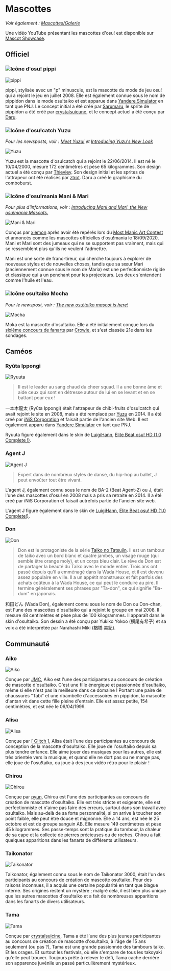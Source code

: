 # Mascottes

*Voir également : [Mascottes/Galerie](/wiki/Mascots/Gallery)*

Une vidéo YouTube présentant les mascottes d'osu! est disponible sur [Mascot Showcase](https://youtu.be/mJF2cAs_MrI).

## Officiel

### ![Icône d'osu!](/wiki/shared/mode/osu.png) pippi

![pippi](img/pippi.png "pippi")

pippi, stylisée avec un "p" minuscule, est la mascotte du mode de jeu osu! qui a rejoint le jeu en juillet 2008. Elle est également connue sous le nom de pippidon dans le mode osu!taiko et est apparue dans [Yandere Simulator](https://yanderesimulator.com) en tant que PNJ. Le concept initial a été créé par [Sarumaru](https://osu.ppy.sh/users/9427), le sprite de pippidon a été créé par [crystalsuicune](https://osu.ppy.sh/users/9974), et le concept actuel a été conçu par [Daru](https://osu.ppy.sh/users/32480).

### ![Icône d'osu!catch](/wiki/shared/mode/catch.png) Yuzu

*Pour les newsposts, voir : [Meet Yuzu!](https://osu.ppy.sh/home/news/2014-06-21-meet-yuzu) et [Introducing Yuzu's New Look](https://osu.ppy.sh/home/news/2019-01-09-introducing-yuzu)*

![Yuzu](img/Yuzu.png "Yuzu")

Yuzu est la mascotte d'osu!catch qui a rejoint le 22/06/2014. Il est né le 10/04/2000, mesure 172 centimètres et pèse 65 kilogrammes. Son design actuel a été conçu par [Thievley](https://osu.ppy.sh/users/4717672). Son design initial et les sprites de l'attrapeur ont été réalisés par [ztrot](https://osu.ppy.sh/users/6347). Daru a créé le graphisme du comboburst.

### ![Icône d'osu!mania](/wiki/shared/mode/mania.png) Mani & Mari

*Pour plus d'informations, voir : [Introducing Mani and Mari, the New osu!mania Mascots.](https://osu.ppy.sh/home/news/2020-09-17-introducing-mani-mari-osumania)*

![Mani & Mari](https://assets.ppy.sh/media/mari-mani/wiki-key-condensed.png "Mani & Mari")

Conçus par [xiemon](https://osu.ppy.sh/users/5203667) après avoir été repérés lors du [Most Manic Art Contest](https://osu.ppy.sh/community/contests/80) et annoncés comme les mascottes officielles d'osu!mania le 18/09/2020, Mani et Mari sont des jumeaux qui ne se supportent pas vraiment, mais qui se ressemblent plus qu'ils ne veulent l'admettre.

Mani est une sorte de franc-tireur, qui cherche toujours à explorer de nouveaux styles et de nouvelles choses, tandis que sa sœur Mari (anciennement connue sous le nom de Maria) est une perfectionniste rigide et classique qui a un penchant pour les projecteurs. Les deux s'entendent comme l'huile et l'eau.

### ![Icône osu!taiko](/wiki/shared/mode/taiko.png) Mocha

*Pour le newspost, voir : [The new osu!taiko mascot is here!](https://osu.ppy.sh/home/news/2017-05-25-the-new-osutaiko-mascot-is-here)*

![Mocha](img/Mocha.png "Mocha")

Moka est la mascotte d'osu!taiko. Elle a été initialement conçue lors du [sixième concours de fanarts](https://osu.ppy.sh/community/contests/2) par [Crowie](https://osu.ppy.sh/users/6894067), et s'est classée 21e dans les sondages.

## Caméos

### Ryūta Ippongi

![Ryuuta](img/Ryuuta.png "Ryuuta")

> Il est le leader au sang chaud du cheer squad. Il a une bonne âme et aide ceux qui sont en détresse autour de lui en se levant et en se battant pour eux !

一本木龍太 (Ryūta Ippongi) était l'attrapeur de chibi-fruits d'osu!catch qui avait rejoint le site en 2008, mais a été remplacé par [Yuzu](#yuzu) en 2014. Il a été créé par [iNiS Corporation](https://fr.wikipedia.org/wiki/INiS) et faisait partie de l'ancien site Web. Il est également apparu dans [Yandere Simulator](https://yanderesimulator.com) en tant que PNJ.

Ryuuta figure également dans le skin de [LuigiHann](https://osu.ppy.sh/users/1079), [Elite Beat osu! HD (1.0 Complete !)](https://osu.ppy.sh/community/forums/topics/190357).

### Agent J

![Agent J](img/Agent_J.png "Agent J")

> Expert dans de nombreux styles de danse, du hip-hop au ballet, J peut envoûter tout être vivant.

L'agent J, également connu sous le nom de BA-2 (Beat Agent-2) ou J, était l'une des mascottes d'osu! en 2008 mais a pris sa retraite en 2014. Il a été créé par iNiS Corporation et faisait autrefois partie de l'ancien site web.

L'agent J figure également dans le skin de [LuigiHann](https://osu.ppy.sh/users/1079), [Elite Beat osu! HD (1.0 Complete!)](https://osu.ppy.sh/community/forums/topics/190357).

### Don

![Don](img/Don.png "Don")

> Don est le protagoniste de la série [Taiko no Tatsujin](https://fr.wikipedia.org/wiki/Taiko_no_Tatsujin). Il est un tambour de taiko avec un bord blanc et quatre jambes, un visage rouge (qui semble être orange moly), et un corps bleu clair. Le rêve de Don est de partager la beauté du Taiko avec le monde entier. Trois ans ont passé depuis qu'il a emménagé dans la Wada House, et il est devenu assez populaire en ville. Il a un appétit monstrueux et fait parfois des achats coûteux à la Wada House, ce qui peut le conduire au pire. Il termine généralement ses phrases par "Ta-don", ce qui signifie "Ba-dum" en japonais.

和田どん (Wada Don), également connu sous le nom de Don ou Don-chan, est l'une des mascottes d'osu!taiko qui a rejoint le groupe en mai 2008. Il mesure 48 centimètres et pèse plus de 100 kilogrammes. Il apparaît dans le skin d'osu!taiko. Son dessin a été conçu par Yukiko Yokoo (横尾有希子) et sa voix a été interprétée par Narahashi Miki (楢橋 美紀).

## Communauté

### Aiko

![Aiko](img/Aiko.png "Aiko")

Conçue par [JMC](https://osu.ppy.sh/users/774010), Aiko est l'une des participantes au concours de création de mascotte d'osu!taiko. C'est une fille énergique et passionnée d'osu!taiko, même si elle n'est pas la meilleure dans ce domaine ! Portant une paire de chaussures "Tabi" et une ribambelle d'accessoires en pippidon, la mascotte d'antan vit dans cette fille pleine d'entrain. Elle est assez petite, 154 centimètres, et est née le 06/04/1999.

### Alisa

![Alisa](img/Alisa.png "Alisa")

Conçue par [\[ Glitch \]](https://osu.ppy.sh/users/3781400), Alisa était l'une des participantes au concours de conception de la mascotte d'osu!taiko. Elle joue de l'osu!taiko depuis sa plus tendre enfance. Elle aime jouer des musiques pour les autres, elle est très orientée vers la musique, et quand elle ne dort pas ou ne mange pas, elle joue de l'osu!taiko, ou joue à des jeux vidéo rétro pour le plaisir !

### Chirou

![Chirou](img/Chirou.png "Chirou")

Conçue par [pyun](https://osu.ppy.sh/users/981534), Chirou est l'une des participantes au concours de création de mascotte d'osu!taiko. Elle est très stricte et exigeante, elle est perfectionniste et n'aime pas faire des erreurs, surtout dans son travail avec osu!taiko. Mais au-delà de sa forte personnalité, si on arrive à toucher son point faible, elle peut être douce et mignonne. Elle a 14 ans, est née le 25 octobre et est de groupe sanguin AB. Elle mesure 149 centimètres et pèse 45 kilogrammes. Ses passe-temps sont la pratique du tambour, la chaleur de sa cape et la collecte de pierres précieuses ou de roches. Chirou a fait quelques apparitions dans les fanarts de différents utilisateurs.

### Taikonator

![Taikonator](img/Taikonator.png "Taikonator")

Taikonator, également connu sous le nom de Taikonator 3000, était l'un des participants au concours de création de mascotte osu!taiko. Pour des raisons inconnues, il a acquis une certaine popularité en tant que blague interne. Ses origines restent un mystère ; malgré cela, il est bien plus unique que les autres mascottes d'osu!taiko et a fait de nombreuses apparitions dans les fanarts de divers utilisateurs.

### Tama

![Tama](img/Tama.png "Tama")

Conçue par [crystalsuicine](https://osu.ppy.sh/users/9974), Tama a été l'une des plus jeunes participantes au concours de création de mascotte d'osu!taiko, à l'âge de 15 ans seulement (ou pas ?), Tama est une grande passionnée des tambours taiko. Et les orages. Et surtout les festivals, où elle s'empare de tous les takoyaki qu'elle peut trouver. Toujours prête à relever le défi, Tama cache derrière son apparence juvénile un passé particulièrement mystérieux.
